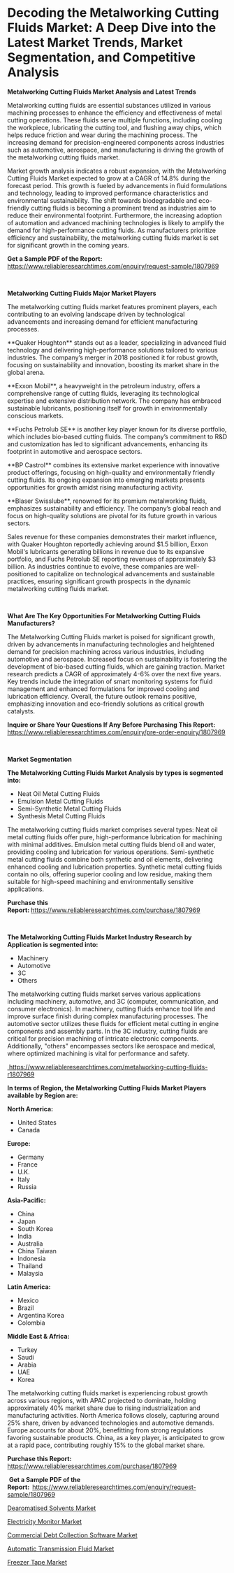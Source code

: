 <p><h1>Decoding the Metalworking Cutting Fluids Market: A Deep Dive into the Latest Market Trends, Market Segmentation, and Competitive Analysis</h1></p><p><strong>Metalworking Cutting Fluids Market Analysis and Latest Trends</strong></p>
<p><p>Metalworking cutting fluids are essential substances utilized in various machining processes to enhance the efficiency and effectiveness of metal cutting operations. These fluids serve multiple functions, including cooling the workpiece, lubricating the cutting tool, and flushing away chips, which helps reduce friction and wear during the machining process. The increasing demand for precision-engineered components across industries such as automotive, aerospace, and manufacturing is driving the growth of the metalworking cutting fluids market.</p><p>Market growth analysis indicates a robust expansion, with the Metalworking Cutting Fluids Market expected to grow at a CAGR of 14.8% during the forecast period. This growth is fueled by advancements in fluid formulations and technology, leading to improved performance characteristics and environmental sustainability. The shift towards biodegradable and eco-friendly cutting fluids is becoming a prominent trend as industries aim to reduce their environmental footprint. Furthermore, the increasing adoption of automation and advanced machining technologies is likely to amplify the demand for high-performance cutting fluids. As manufacturers prioritize efficiency and sustainability, the metalworking cutting fluids market is set for significant growth in the coming years.</p></p>
<p><strong>Get a Sample PDF of the Report:&nbsp;</strong> <a href="https://www.reliableresearchtimes.com/enquiry/request-sample/1807969?utm_campaign=2135&utm_medium=2&utm_source=Github&utm_content=ia&utm_term=30012025&utm_id=metalworking-cutting-fluids">https://www.reliableresearchtimes.com/enquiry/request-sample/1807969</a></p>
<p>&nbsp;</p>
<p><strong>Metalworking Cutting Fluids Major Market Players</strong></p>
<p><p>The metalworking cutting fluids market features prominent players, each contributing to an evolving landscape driven by technological advancements and increasing demand for efficient manufacturing processes.</p><p>**Quaker Houghton** stands out as a leader, specializing in advanced fluid technology and delivering high-performance solutions tailored to various industries. The company’s merger in 2018 positioned it for robust growth, focusing on sustainability and innovation, boosting its market share in the global arena.</p><p>**Exxon Mobil**, a heavyweight in the petroleum industry, offers a comprehensive range of cutting fluids, leveraging its technological expertise and extensive distribution network. The company has embraced sustainable lubricants, positioning itself for growth in environmentally conscious markets.</p><p>**Fuchs Petrolub SE** is another key player known for its diverse portfolio, which includes bio-based cutting fluids. The company’s commitment to R&D and customization has led to significant advancements, enhancing its footprint in automotive and aerospace sectors.</p><p>**BP Castrol** combines its extensive market experience with innovative product offerings, focusing on high-quality and environmentally friendly cutting fluids. Its ongoing expansion into emerging markets presents opportunities for growth amidst rising manufacturing activity.</p><p>**Blaser Swisslube**, renowned for its premium metalworking fluids, emphasizes sustainability and efficiency. The company’s global reach and focus on high-quality solutions are pivotal for its future growth in various sectors.</p><p>Sales revenue for these companies demonstrates their market influence, with Quaker Houghton reportedly achieving around $1.5 billion, Exxon Mobil's lubricants generating billions in revenue due to its expansive portfolio, and Fuchs Petrolub SE reporting revenues of approximately $3 billion. As industries continue to evolve, these companies are well-positioned to capitalize on technological advancements and sustainable practices, ensuring significant growth prospects in the dynamic metalworking cutting fluids market.</p></p>
<p>&nbsp;</p>
<p><strong>What Are The Key Opportunities For Metalworking Cutting Fluids Manufacturers?</strong></p>
<p><p>The Metalworking Cutting Fluids market is poised for significant growth, driven by advancements in manufacturing technologies and heightened demand for precision machining across various industries, including automotive and aerospace. Increased focus on sustainability is fostering the development of bio-based cutting fluids, which are gaining traction. Market research predicts a CAGR of approximately 4-6% over the next five years. Key trends include the integration of smart monitoring systems for fluid management and enhanced formulations for improved cooling and lubrication efficiency. Overall, the future outlook remains positive, emphasizing innovation and eco-friendly solutions as critical growth catalysts.</p></p>
<p><strong>Inquire or Share Your Questions If Any Before Purchasing This Report:</strong> <a href="https://www.reliableresearchtimes.com/enquiry/pre-order-enquiry/1807969?utm_campaign=2135&utm_medium=2&utm_source=Github&utm_content=ia&utm_term=30012025&utm_id=metalworking-cutting-fluids">https://www.reliableresearchtimes.com/enquiry/pre-order-enquiry/1807969</a></p>
<p>&nbsp;</p>
<p><strong>Market Segmentation</strong></p>
<p><strong>The Metalworking Cutting Fluids Market Analysis by types is segmented into:</strong></p>
<p><ul><li>Neat Oil Metal Cutting Fluids</li><li>Emulsion Metal Cutting Fluids</li><li>Semi-Synthetic Metal Cutting Fluids</li><li>Synthesis Metal Cutting Fluids</li></ul></p>
<p><p>The metalworking cutting fluids market comprises several types: Neat oil metal cutting fluids offer pure, high-performance lubrication for machining with minimal additives. Emulsion metal cutting fluids blend oil and water, providing cooling and lubrication for various operations. Semi-synthetic metal cutting fluids combine both synthetic and oil elements, delivering enhanced cooling and lubrication properties. Synthetic metal cutting fluids contain no oils, offering superior cooling and low residue, making them suitable for high-speed machining and environmentally sensitive applications.</p></p>
<p><strong>Purchase this Report:&nbsp;</strong><a href="https://www.reliableresearchtimes.com/purchase/1807969?utm_campaign=2135&utm_medium=2&utm_source=Github&utm_content=ia&utm_term=30012025&utm_id=metalworking-cutting-fluids">https://www.reliableresearchtimes.com/purchase/1807969</a></p>
<p>&nbsp;</p>
<p><strong>The Metalworking Cutting Fluids Market Industry Research by Application is segmented into:</strong></p>
<p><ul><li>Machinery</li><li>Automotive</li><li>3C</li><li>Others</li></ul></p>
<p><p>The metalworking cutting fluids market serves various applications including machinery, automotive, and 3C (computer, communication, and consumer electronics). In machinery, cutting fluids enhance tool life and improve surface finish during complex manufacturing processes. The automotive sector utilizes these fluids for efficient metal cutting in engine components and assembly parts. In the 3C industry, cutting fluids are critical for precision machining of intricate electronic components. Additionally, "others" encompasses sectors like aerospace and medical, where optimized machining is vital for performance and safety.</p></p>
<p><a href="https://www.reliableresearchtimes.com/metalworking-cutting-fluids-r1807969?utm_campaign=2135&utm_medium=2&utm_source=Github&utm_content=ia&utm_term=30012025&utm_id=metalworking-cutting-fluids">&nbsp;https://www.reliableresearchtimes.com/metalworking-cutting-fluids-r1807969</a></p>
<p><strong>In terms of Region, the Metalworking Cutting Fluids Market Players available by Region are:</strong></p>
<p>
    <p> <strong> North America: </strong>
        <ul>
            <li>United States</li>
            <li>Canada</li>
        </ul>
        </p> 
    <p> <strong> Europe: </strong>
        <ul>
            <li>Germany</li>
            <li>France</li>
            <li>U.K.</li>
            <li>Italy</li>
            <li>Russia</li>
        </ul>
        </p> 
    <p> <strong> Asia-Pacific: </strong>
        <ul>
            <li>China</li>
            <li>Japan</li>
            <li>South Korea</li>
            <li>India</li>
            <li>Australia</li>
            <li>China Taiwan</li>
            <li>Indonesia</li>
            <li>Thailand</li>
            <li>Malaysia</li>
        </ul>
        </p> 
    <p> <strong> Latin America: </strong>
        <ul>
            <li>Mexico</li>
            <li>Brazil</li>
            <li>Argentina Korea</li>
            <li>Colombia</li>
        </ul>
        </p> 
    <p> <strong> Middle East & Africa: </strong>
        <ul>
            <li>Turkey</li>
            <li>Saudi</li>
            <li>Arabia</li>
            <li>UAE</li>
            <li>Korea</li>
        </ul>
    </p>
    </p>
<p><p>The metalworking cutting fluids market is experiencing robust growth across various regions, with APAC projected to dominate, holding approximately 40% market share due to rising industrialization and manufacturing activities. North America follows closely, capturing around 25% share, driven by advanced technologies and automotive demands. Europe accounts for about 20%, benefitting from strong regulations favoring sustainable products. China, as a key player, is anticipated to grow at a rapid pace, contributing roughly 15% to the global market share.</p></p>
<p><strong>Purchase this Report: </strong><a href="https://www.reliableresearchtimes.com/purchase/1807969?utm_campaign=2135&utm_medium=2&utm_source=Github&utm_content=ia&utm_term=30012025&utm_id=metalworking-cutting-fluids">https://www.reliableresearchtimes.com/purchase/1807969</a></p>
<p>&nbsp;<strong>Get a Sample PDF of the Report:&nbsp;&nbsp;</strong><a href="https://www.reliableresearchtimes.com/enquiry/request-sample/1807969?utm_campaign=2135&utm_medium=2&utm_source=Github&utm_content=ia&utm_term=30012025&utm_id=metalworking-cutting-fluids">https://www.reliableresearchtimes.com/enquiry/request-sample/1807969</a></p>
<p><strong></strong></p>
<p><p><a href="https://www.linkedin.com/pulse/dearomatised-solvents-market-insights-encompass-historical-usywe?utm_campaign=2135&utm_medium=2&utm_source=Github&utm_content=ia&utm_term=30012025&utm_id=metalworking-cutting-fluids">Dearomatised Solvents Market</a></p><p><a href="https://www.linkedin.com/pulse/electricity-monitor-market-strategic-insights-product-evolution-omtpe?utm_campaign=2135&utm_medium=2&utm_source=Github&utm_content=ia&utm_term=30012025&utm_id=metalworking-cutting-fluids">Electricity Monitor Market</a></p><p><a href="https://www.linkedin.com/pulse/commercial-debt-collection-software-market-trends-historical-afwse?utm_campaign=2135&utm_medium=2&utm_source=Github&utm_content=ia&utm_term=30012025&utm_id=metalworking-cutting-fluids">Commercial Debt Collection Software Market</a></p><p><a href="https://www.linkedin.com/pulse/automatic-transmission-fluid-market-spectrum-usage-patterns-qmewe?utm_campaign=2135&utm_medium=2&utm_source=Github&utm_content=ia&utm_term=30012025&utm_id=metalworking-cutting-fluids">Automatic Transmission Fluid Market</a></p><p><a href="https://www.linkedin.com/pulse/freezer-tape-market-analysis-growth-forecast-65-cagr-from-2025-wssde?utm_campaign=2135&utm_medium=2&utm_source=Github&utm_content=ia&utm_term=30012025&utm_id=metalworking-cutting-fluids">Freezer Tape Market</a></p></p>